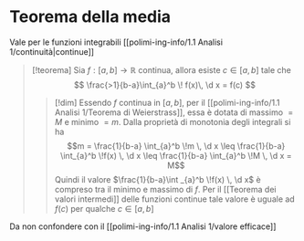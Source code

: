# Teorema della media
Vale per le funzioni integrabili [[polimi-ing-info/1.1 Analisi 1/continuità|continue]]

>[!teorema]
>Sia $f : [a,b] \to \mathbb{R}$ continua, allora esiste $c \in [a,b]$ tale che
>$$
\frac{>1}{b-a}\int_{a}^b  \! f(x)\, \d x = f(c)
>$$
>
>>[!dim]
>>Essendo $f$ continua in $[a,b]$, per il [[polimi-ing-info/1.1 Analisi 1/Teorema di Weierstrass]], essa è dotata di massimo $= M$ e minimo $= m$. Dalla proprietà di monotonia degli integrali si ha
>>$$m = \frac{1}{b-a} \int_{a}^b  \!m \, \d x  \leq \frac{1}{b-a} \int_{a}^b  \!f(x) \, \d x \leq \frac{1}{b-a} \int_{a}^b  \!M \, \d x = M$$
>>Quindi il valore $\frac{1}{b-a}\int _{a}^b \!f(x) \, \d x$ è compreso tra il minimo e massimo di $f$. Per il [[Teorema dei valori intermedi]] delle funzioni continue tale valore è uguale ad $f(c)$ per qualche $c \in [a,b]$

Da non confondere con il [[polimi-ing-info/1.1 Analisi 1/valore efficace]]
